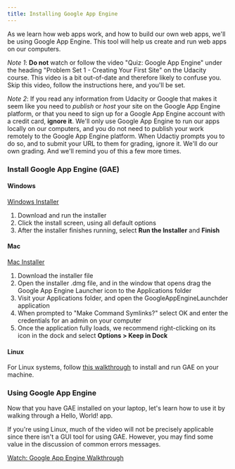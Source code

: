 ```yaml
---
title: Installing Google App Engine
---
```


As we learn how web apps work, and how to build our own web apps, we'll be using Google App Engine. This tool will help us create and run web apps on our computers.

*Note 1*: **Do not** watch or follow the video "Quiz: Google App Engine" under the heading "Problem Set 1 - Creating Your First Site" on the Udacity course. This video is a bit out-of-date and therefore likely to confuse you. Skip this video, follow the instructions here, and you'll be set.

*Note 2*: If you read any information from Udacity or Google that makes it seem like you need to *publish* or *host* your site on the Google App Engine platform, or that you need to sign up for a Google App Engine account with a credit card, **ignore it**. We'll only use Google App Engine to run our apps locally on our computers, and you do not need to publish your work remotely to the Google App Engine platform. When Udactiy prompts you to do so, and to submit your URL to them for grading, ignore it. We'll do our own grading. And we'll remind you of this a few more times.

### Install Google App Engine (GAE)

#### Windows

[Windows Installer](https://www.dropbox.com/s/ev9ln5o2krriy3t/GoogleAppEngine-1.9.40.msi?dl=1)

1. Download and run the installer
2. Click the install screen, using all default options
3. After the installer finishes running, select **Run the Installer** and **Finish**

#### Mac

[Mac Installer](https://www.dropbox.com/s/peh4xfcs2a7vqlb/GoogleAppEngineLauncher-1.9.38.dmg?dl=1)

1. Download the installer file
2. Open the installer .dmg file, and in the window that opens drag the Google App Engine Launcher icon to the Applications folder
3. Visit your Applications folder, and open the GoogleAppEngineLaunchder application
4. When prompted to "Make Command Symlinks?" select OK and enter the credentials for an admin on your computer
5. Once the application fully loads, we recommend right-clicking on its icon in the dock and select **Options > Keep in Dock**

#### Linux

For Linux systems, follow [this walkthrough][gae-on-linux] to install and run GAE on your machine.

### Using Google App Engine

Now that you have GAE installed on your laptop, let's learn how to use it by walking through a Hello, World! app.

If you're using Linux, much of the video will not be precisely applicable since there isn't a GUI tool for using GAE. However, you may find some value in the discussion of common errors messages.

[Watch: Google App Engine Walkthrough](https://www.youtube.com/watch?v=KSFaeLRZNE8)

[gae-on-linux]: linux.html
